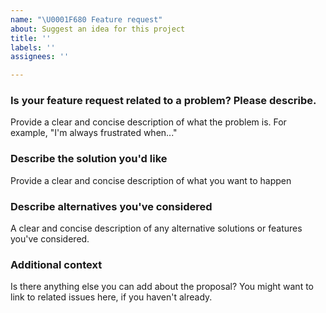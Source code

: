```yaml
---
name: "\U0001F680 Feature request"
about: Suggest an idea for this project
title: ''
labels: ''
assignees: ''

---
```


### Is your feature request related to a problem? Please describe.

Provide a clear and concise description of what the problem is.
For example, "I'm always frustrated when..."

### Describe the solution you'd like

Provide a clear and concise description of what you want to happen


### Describe alternatives you've considered

A clear and concise description of any alternative solutions or features you've considered.


### Additional context

Is there anything else you can add about the proposal?
You might want to link to related issues here, if you haven't already.
